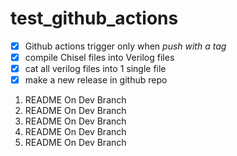 # test_github_actions

- [x] Github actions trigger only when _push with a tag_
- [x] compile Chisel files into Verilog files
- [x] cat all verilog files into 1 single file
- [x] make a new release in github repo

1. README On Dev Branch
2. README On Dev Branch
3. README On Dev Branch
4. README On Dev Branch
5. README On Dev Branch
